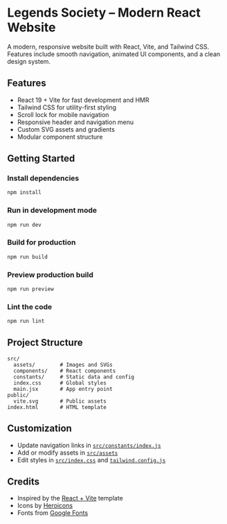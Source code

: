 # Legends Society – Modern React Website

A modern, responsive website built with React, Vite, and Tailwind CSS. Features include smooth navigation, animated UI components, and a clean design system.

## Features

- React 19 + Vite for fast development and HMR
- Tailwind CSS for utility-first styling
- Scroll lock for mobile navigation
- Responsive header and navigation menu
- Custom SVG assets and gradients
- Modular component structure

## Getting Started

### Install dependencies

```sh
npm install
```

### Run in development mode

```sh
npm run dev
```

### Build for production

```sh
npm run build
```

### Preview production build

```sh
npm run preview
```

### Lint the code

```sh
npm run lint
```

## Project Structure

```
src/
  assets/        # Images and SVGs
  components/    # React components
  constants/     # Static data and config
  index.css      # Global styles
  main.jsx       # App entry point
public/
  vite.svg       # Public assets
index.html       # HTML template
```

## Customization

- Update navigation links in [`src/constants/index.js`](src/constants/index.js)
- Add or modify assets in [`src/assets`](src/assets)
- Edit styles in [`src/index.css`](src/index.css) and [`tailwind.config.js`](tailwind.config.js)

## Credits

- Inspired by the [React + Vite](https://github.com/vitejs/vite/tree/main/packages/create-vite/template-react) template
- Icons by [Heroicons](https://heroicons.com/)
- Fonts from [Google Fonts](https://fonts.google.com/)
